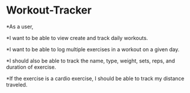 # Workout-Tracker

*As a user, 

*I want to be able to view create and track daily workouts. 

*I want to be able to log multiple exercises in a workout on a given day. 

*I should also be able to track the name, type, weight, sets, reps, and duration of exercise. 

*If the exercise is a cardio exercise, I should be able to track my distance traveled.